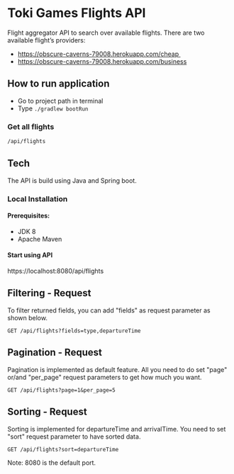 # Toki Games Flights API
Flight aggregator API to search over available flights. 
There are two available flight’s providers:
- https://obscure-caverns-79008.herokuapp.com/cheap 
- https://obscure-caverns-79008.herokuapp.com/business

## How to run application

- Go to project path in terminal
- Type `./gradlew bootRun`

### Get all flights
```sh
/api/flights
```
## Tech
The API is build using Java and Spring boot.
### Local Installation
#### Prerequisites:
- JDK 8
- Apache Maven

#### Start using API
https://localhost:8080/api/flights

## Filtering - Request
 
To filter returned fields, you can add "fields" as request parameter as shown below.
 
 `GET /api/flights?fields=type,departureTime`
 
## Pagination - Request
 
Pagination is implemented as default feature. All you need to do set "page" or/and "per_page" request parameters to get how much you want.
 
 `GET /api/flights?page=1&per_page=5`
  
## Sorting - Request
 
Sorting is implemented for departureTime and arrivalTime. You need to set "sort" request parameter to have sorted data.
 
 `GET /api/flights?sort=departureTime`  
 
Note: 8080 is the default port.
